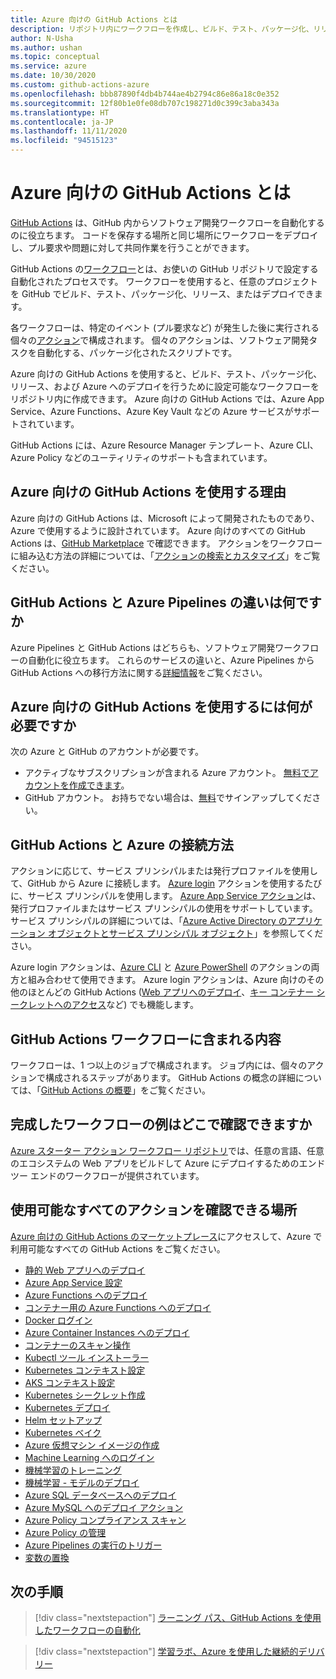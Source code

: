 ```yaml
---
title: Azure 向けの GitHub Actions とは
description: リポジトリ内にワークフローを作成し、ビルド、テスト、パッケージ化、リリース、および Azure へのデプロイを行います。
author: N-Usha
ms.author: ushan
ms.topic: conceptual
ms.service: azure
ms.date: 10/30/2020
ms.custom: github-actions-azure
ms.openlocfilehash: bbb87890f4db4b744ae4b2794c86e86a18c0e352
ms.sourcegitcommit: 12f80b1e0fe08db707c198271d0c399c3aba343a
ms.translationtype: HT
ms.contentlocale: ja-JP
ms.lasthandoff: 11/11/2020
ms.locfileid: "94515123"
---
```

# <a name="what-is-github-actions-for-azure"></a>Azure 向けの GitHub Actions とは

[GitHub Actions](https://help.github.com/articles/about-github-actions) は、GitHub 内からソフトウェア開発ワークフローを自動化するのに役立ちます。 コードを保存する場所と同じ場所にワークフローをデプロイし、プル要求や問題に対して共同作業を行うことができます。

GitHub Actions の[ワークフロー](https://help.github.com/articles/about-github-actions#workflow)とは、お使いの GitHub リポジトリで設定する自動化されたプロセスです。 ワークフローを使用すると、任意のプロジェクトを GitHub でビルド、テスト、パッケージ化、リリース、またはデプロイできます。

各ワークフローは、特定のイベント (プル要求など) が発生した後に実行される個々の[アクション](https://docs.github.com/en/free-pro-team@latest/actions/learn-github-actions/introduction-to-github-actions)で構成されます。  個々のアクションは、ソフトウェア開発タスクを自動化する、パッケージ化されたスクリプトです。

Azure 向けの GitHub Actions を使用すると、ビルド、テスト、パッケージ化、リリース、および Azure へのデプロイを行うために設定可能なワークフローをリポジトリ内に作成できます。 Azure 向けの GitHub Actions では、Azure App Service、Azure Functions、Azure Key Vault などの Azure サービスがサポートされています。

GitHub Actions には、Azure Resource Manager テンプレート、Azure CLI、Azure Policy などのユーティリティのサポートも含まれています。

## <a name="why-should-i-use-github-actions-for-azure"></a>Azure 向けの GitHub Actions を使用する理由

Azure 向けの GitHub Actions は、Microsoft によって開発されたものであり、Azure で使用するように設計されています。 Azure 向けのすべての GitHub Actions は、[GitHub Marketplace](https://github.com/marketplace?query=Azure&type=actions) で確認できます。 アクションをワークフローに組み込む方法の詳細については、「[アクションの検索とカスタマイズ](https://docs.github.com/en/free-pro-team@latest/actions/learn-github-actions/finding-and-customizing-actions)」をご覧ください。

## <a name="what-is-the-difference-between-github-actions-and-azure-pipelines"></a>GitHub Actions と Azure Pipelines の違いは何ですか

Azure Pipelines と GitHub Actions はどちらも、ソフトウェア開発ワークフローの自動化に役立ちます。 これらのサービスの違いと、Azure Pipelines から GitHub Actions への移行方法に関する[詳細情報](https://docs.github.com/en/free-pro-team@latest/actions/learn-github-actions/migrating-from-azure-pipelines-to-github-actions)をご覧ください。

## <a name="what-do-i-need-to-use-github-actions-for-azure"></a>Azure 向けの GitHub Actions を使用するには何が必要ですか

次の Azure と GitHub のアカウントが必要です。

* アクティブなサブスクリプションが含まれる Azure アカウント。 [無料でアカウントを作成できます](https://azure.microsoft.com/free/?WT.mc_id=A261C142F)。
* GitHub アカウント。 お持ちでない場合は、[無料](https://github.com/join)でサインアップしてください。  

## <a name="how-do-i-connect-github-actions-and-azure"></a>GitHub Actions と Azure の接続方法

アクションに応じて、サービス プリンシパルまたは発行プロファイルを使用して、GitHub から Azure に接続します。 [Azure login](https://github.com/marketplace/actions/azure-login) アクションを使用するたびに、サービス プリンシパルを使用します。 [Azure App Service アクション](https://github.com/marketplace/actions/azure-webapp)は、発行プロファイルまたはサービス プリンシパルの使用をサポートしています。 サービス プリンシパルの詳細については、「[Azure Active Directory のアプリケーション オブジェクトとサービス プリンシパル オブジェクト](https://docs.microsoft.com/azure/active-directory/develop/app-objects-and-service-principals#service-principal-object)」を参照してください。  

Azure login アクションは、[Azure CLI](https://github.com/marketplace/actions/azure-cli-action) と [Azure PowerShell](https://github.com/marketplace/actions/azure-powershell-action) のアクションの両方と組み合わせて使用できます。 Azure login アクションは、Azure 向けのその他のほとんどの GitHub Actions ([Web アプリへのデプロイ](https://github.com/marketplace/actions/azure-webapp)、[キー コンテナー シークレットへのアクセス](https://github.com/marketplace/actions/azure-key-vault-get-secrets)など) でも機能します。

## <a name="what-is-included-in-a-github-actions-workflow"></a>GitHub Actions ワークフローに含まれる内容

ワークフローは、1 つ以上のジョブで構成されます。 ジョブ内には、個々のアクションで構成されるステップがあります。 GitHub Actions の概念の詳細については、「[GitHub Actions の概要](https://docs.github.com/en/free-pro-team@latest/actions/learn-github-actions/introduction-to-github-actions)」をご覧ください。  

## <a name="where-can-i-see-complete-workflow-examples"></a>完成したワークフローの例はどこで確認できますか

[Azure スターター アクション ワークフロー リポジトリ](https://github.com/Azure/actions-workflow-samples)では、任意の言語、任意のエコシステムの Web アプリをビルドして Azure にデプロイするためのエンド ツー エンドのワークフローが提供されています。

## <a name="where-can-i-see-all-the-available-actions"></a>使用可能なすべてのアクションを確認できる場所

[Azure 向けの GitHub Actions のマーケットプレース](https://github.com/marketplace?query=Azure&type=actions)にアクセスして、Azure で利用可能なすべての GitHub Actions をご覧ください。

* [静的 Web アプリへのデプロイ](/azure/static-web-apps/getting-started?tabs=angular)
* [Azure App Service 設定](https://github.com/Azure/appservice-settings)  
* [Azure Functions へのデプロイ](https://github.com/Azure/functions-action)  
* [コンテナー用の Azure Functions へのデプロイ](https://github.com/Azure/webapps-container-deploy)  
* [Docker ログイン](https://github.com/Azure/docker-login)  
* [Azure Container Instances へのデプロイ](https://github.com/Azure/aci-deploy)
* [コンテナーのスキャン操作](https://github.com/Azure/container-scan)
* [Kubectl ツール インストーラー](https://github.com/Azure/setup-kubectl)  
* [Kubernetes コンテキスト設定](https://github.com/Azure/k8s-set-context)  
* [AKS コンテキスト設定](https://github.com/Azure/aks-set-context)  
* [Kubernetes シークレット作成](https://github.com/Azure/k8s-create-secret)  
* [Kubernetes デプロイ](https://github.com/Azure/k8s-deploy)  
* [Helm セットアップ](https://github.com/Azure/setup-helm)  
* [Kubernetes ベイク](https://github.com/Azure/k8s-bake)  
* [Azure 仮想マシン イメージの作成](https://github.com/Azure/build-vm-image)
* [Machine Learning へのログイン](https://github.com/Azure/aml-workspace)
* [機械学習のトレーニング](https://github.com/Azure/aml-run)
* [機械学習 - モデルのデプロイ](https://github.com/Azure/aml-deploy)
* [Azure SQL データベースへのデプロイ](https://github.com/Azure/sql-action)  
* [Azure MySQL へのデプロイ アクション](https://github.com/Azure/mysql-action)  
* [Azure Policy コンプライアンス スキャン](https://github.com/Azure/policy-compliance-scan)
* [Azure Policy の管理](https://github.com/Azure/manage-azure-policy)
* [Azure Pipelines の実行のトリガー](https://github.com/Azure/pipelines)  
* [変数の置換](https://github.com/Microsoft/variable-substitution)

## <a name="next-steps"></a>次の手順

> [!div class="nextstepaction"]
> [ラーニング パス、GitHub Actions を使用したワークフローの自動化](https://docs.microsoft.com/learn/modules/github-actions-automate-tasks/)

> [!div class="nextstepaction"]
> [学習ラボ、Azure を使用した継続的デリバリー](https://lab.github.com/githubtraining/github-actions:-continuous-delivery-with-azure)
